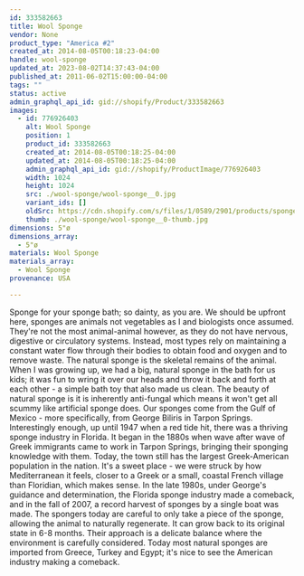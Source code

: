 ```yaml
---
id: 333582663
title: Wool Sponge
vendor: None
product_type: "America #2"
created_at: 2014-08-05T00:18:23-04:00
handle: wool-sponge
updated_at: 2023-08-02T14:37:43-04:00
published_at: 2011-06-02T15:00:00-04:00
tags: ""
status: active
admin_graphql_api_id: gid://shopify/Product/333582663
images:
  - id: 776926403
    alt: Wool Sponge
    position: 1
    product_id: 333582663
    created_at: 2014-08-05T00:18:25-04:00
    updated_at: 2014-08-05T00:18:25-04:00
    admin_graphql_api_id: gid://shopify/ProductImage/776926403
    width: 1024
    height: 1024
    src: ./wool-sponge/wool-sponge__0.jpg
    variant_ids: []
    oldSrc: https://cdn.shopify.com/s/files/1/0589/2901/products/sponge.jpeg?v=1407212305
    thumb: ./wool-sponge/wool-sponge__0-thumb.jpg
dimensions: 5"ø
dimensions_array:
  - 5"ø
materials: Wool Sponge
materials_array:
  - Wool Sponge
provenance: USA

---
```


Sponge for your sponge bath; so dainty, as you are. We should be upfront here, sponges are animals not vegetables as I and biologists once assumed. They're not the most animal\-animal however, as they do not have nervous, digestive or circulatory systems. Instead, most types rely on maintaining a constant water flow through their bodies to obtain food and oxygen and to remove waste. The natural sponge is the skeletal remains of the animal. When I was growing up, we had a big, natural sponge in the bath for us kids; it was fun to wring it over our heads and throw it back and forth at each other - a simple bath toy that also made us clean. The beauty of natural sponge is it is inherently anti-fungal which means it won't get all scummy like artificial sponge does. Our sponges come from the Gulf of Mexico - more specifically, from George Biliris in Tarpon Springs. Interestingly enough, up until 1947 when a red tide hit, there was a thriving sponge industry in Florida. It began in the 1880s when wave after wave of Greek immigrants came to work in Tarpon Springs, bringing their sponging knowledge with them. Today, the town still has the largest Greek-American population in the nation. It's a sweet place - we were struck by how Mediterranean it feels, closer to a Greek or a small, coastal French village than Floridian, which makes sense. In the late 1980s, under George's guidance and determination, the Florida sponge industry made a comeback, and in the fall of 2007, a record harvest of sponges by a single boat was made. The spongers today are careful to only take a piece of the sponge, allowing the animal to naturally regenerate. It can grow back to its original state in 6-8 months. Their approach is a delicate balance where the environment is carefully considered. Today most natural sponges are imported from Greece, Turkey and Egypt; it's nice to see the American industry making a comeback.